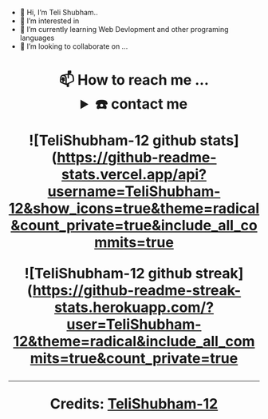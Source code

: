 - 👋 Hi, I’m Teli Shubham..
- 👀 I’m interested in 
- 🌱 I’m currently learning Web Devlopment and other programing languages
- 💞️ I’m looking to collaborate on ...
<h1 align="center"> 📫 How to reach me ...

<details>
  <summary>☎️ contact me</summary>
<div>
  
  
  <samp>
    <h2 align="center">😎 you can reach me by:</h2>
    </div>
  <br/>
    </details>
  
  
![TeliShubham-12 github stats](https://github-readme-stats.vercel.app/api?username=TeliShubham-12&show_icons=true&theme=radical&count_private=true&include_all_commits=true
  

![TeliShubham-12 github streak](https://github-readme-streak-stats.herokuapp.com/?user=TeliShubham-12&theme=radical&include_all_commits=true&count_private=true
  
-----
Credits: [TeliShubham-12](https://github.com/TeliShubham-12)
 
  </div>
